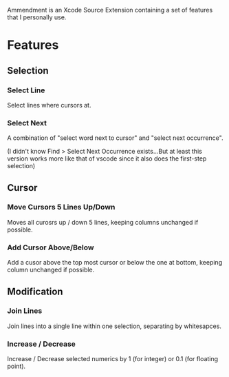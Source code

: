 Ammendment is an Xcode Source Extension containing a set of features that I personally use.

# Features

## Selection

### Select Line 

Select lines where cursors at.

### Select Next

A combination of "select word next to cursor" and "select next occurrence".

(I didn't know Find > Select Next Occurrence exists...But at least this version works more like that of vscode since it also does the first-step selection) 

## Cursor

### Move Cursors 5 Lines Up/Down

Moves all curosrs up / down 5 lines, keeping columns unchanged if possible. 

### Add Cursor Above/Below

Add a cusor above the top most cursor or below the one at bottom, keeping column unchanged if possible. 

## Modification

### Join Lines

Join lines into a single line within one selection, separating by whitesapces.

### Increase / Decrease

Increase / Decrease selected numerics by 1 (for integer) or 0.1 (for floating point).
